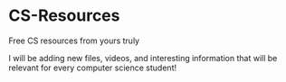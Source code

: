 # CS-Resources
Free CS resources from yours truly 


I will be adding new files, videos, and interesting information that will be relevant for every computer science student!
